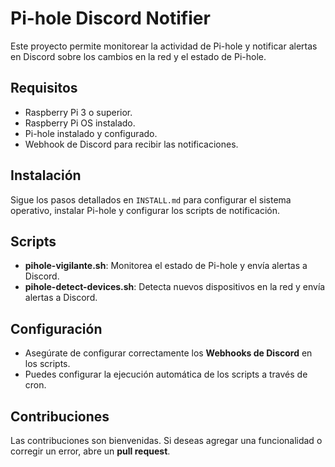 # Pi-hole Discord Notifier

Este proyecto permite monitorear la actividad de Pi-hole y notificar alertas en Discord sobre los cambios en la red y el estado de Pi-hole.

## Requisitos

- Raspberry Pi 3 o superior.
- Raspberry Pi OS instalado.
- Pi-hole instalado y configurado.
- Webhook de Discord para recibir las notificaciones.

## Instalación

Sigue los pasos detallados en `INSTALL.md` para configurar el sistema operativo, instalar Pi-hole y configurar los scripts de notificación.

## Scripts

- **pihole-vigilante.sh**: Monitorea el estado de Pi-hole y envía alertas a Discord.
- **pihole-detect-devices.sh**: Detecta nuevos dispositivos en la red y envía alertas a Discord.

## Configuración

- Asegúrate de configurar correctamente los **Webhooks de Discord** en los scripts.
- Puedes configurar la ejecución automática de los scripts a través de cron.

## Contribuciones

Las contribuciones son bienvenidas. Si deseas agregar una funcionalidad o corregir un error, abre un **pull request**.
